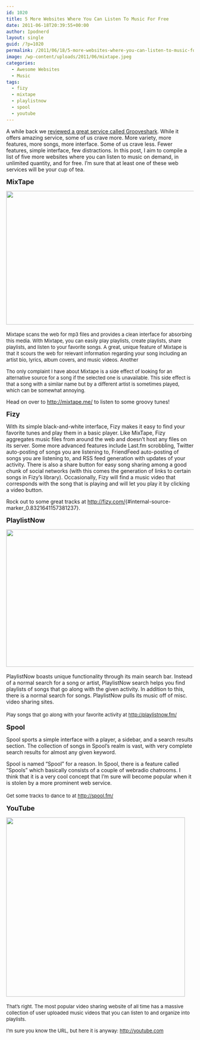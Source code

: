 ```yaml
---
id: 1020
title: 5 More Websites Where You Can Listen To Music For Free
date: 2011-06-18T20:39:55+00:00
author: Ipodnerd
layout: single
guid: /?p=1020
permalink: /2011/06/18/5-more-websites-where-you-can-listen-to-music-for-free/
image: /wp-content/uploads/2011/06/mixtape.jpeg
categories:
  - Awesome Websites
  - Music
tags:
  - fizy
  - mixtape
  - playlistnow
  - spool
  - youtube
---
```

A while back we <a title="/2011/05/03/grooveshark-listen-to-millions-of-songs-for-free/" href="/2011/05/03/grooveshark-listen-to-millions-of-songs-for-free/" target="_self">reviewed a great service called Grooveshark</a>. While it offers amazing service, some of us crave more. More variety, more features, more songs, more interface. Some of us crave less. Fewer features, simple interface, few distractions. In this post, I aim to compile a list of five more websites where you can listen to music on demand, in unlimited quantity, and for free. I&#8217;m sure that at least one of these web services will be your cup of tea.

<span style="font-size: large;"><strong>MixTape</strong></span>

<p style="text-align: center;">
  <a href="/wp-content/uploads/2011/06/mixtape.jpeg"><img class="size-full wp-image-1296" title="mixtape" src="/wp-content/uploads/2011/06/mixtape.jpeg" alt="" width="530" height="358" srcset="/wp-content/uploads/2011/06/mixtape.jpeg 530w, /wp-content/uploads/2011/06/mixtape-300x202.jpeg 300w, /wp-content/uploads/2011/06/mixtape-180x121.jpeg 180w, /wp-content/uploads/2011/06/mixtape-360x243.jpeg 360w" sizes="(max-width: 530px) 100vw, 530px" /></a>
</p>

<span style="font-size: small;">Mixtape scans the web for mp3 files and provides a clean interface for absorbing this media. With Mixtape, you can easily play playlists, create playlists, share playlists, and listen to your favorite songs. A great, unique feature of Mixtape is that it scours the web for relevant information regarding your song including an artist bio, lyrics, album covers, and music videos. Another </span>

<span style="font-size: small;">Tho only complaint I have about Mixtape is a side effect of looking for an alternative source for a song if the selected one is unavailable. This side effect is that a song with a similar name but by a different artist is sometimes played, which can be somewhat annoying.</span>

 <span style="font-size: small;"></span>Head on over to <a title="http://mixtape.me" href="http://mixtape.me" target="_blank">http://mixtape.me/</a> to listen to some groovy tunes!

<span style="font-size: large;"><strong>Fizy</strong></span>

With its simple black-and-white interface, Fizy makes it easy to find your favorite tunes and play them in a basic player. Like MixTape, Fizy aggregates music files from around the web and doesn&#8217;t host any files on its server. Some more advanced features include Last.fm scrobbling, Twitter auto-posting of songs you are listening to, FriendFeed auto-posting of songs you are listening to, and RSS feed generation with updates of your activity. There is also a share button for easy song sharing among a good chunk of social networks (with this comes the generation of links to certain songs in Fizy&#8217;s library). Occasionally, Fizy will find a music video that corresponds with the song that is playing and will let you play it by clicking a video button.

Rock out to some great tracks at <http://fizy.com/>{#internal-source-marker_0.8321641157381237}.

<span style="font-size: large;"><strong>PlaylistNow</strong></span>

<p style="text-align: center;">
  <a href="/wp-content/uploads/2011/06/playlistnowfm.jpeg"><img class="size-full wp-image-1297 aligncenter" title="playlistnowfm" src="/wp-content/uploads/2011/06/playlistnowfm.jpeg" alt="" width="515" height="368" srcset="/wp-content/uploads/2011/06/playlistnowfm.jpeg 715w, /wp-content/uploads/2011/06/playlistnowfm-300x214.jpeg 300w, /wp-content/uploads/2011/06/playlistnowfm-180x128.jpeg 180w, /wp-content/uploads/2011/06/playlistnowfm-360x257.jpeg 360w" sizes="(max-width: 515px) 100vw, 515px" /></a>
</p>

PlaylistNow boasts unique functionality through its main search bar. Instead of a normal search for a song or artist, PlaylistNow search helps you find playlists of songs that go along with the given activity. In addition to this, there is a normal search for songs. PlaylistNow pulls its music off of misc. video sharing sites.

<span style="font-size: large;"><span style="font-size: small;">Play songs that go along with your favorite activity at <a title="http://playlistnow.fm/" href="http://playlistnow.fm/" target="_blank">http://playlistnow.fm/</a></span></span>

<div>
  <span style="font-size: large;"><strong>Spool</strong></span>
</div>

Spool sports a simple interface with a player, a sidebar, and a search results section. The collection of songs in Spool&#8217;s realm is vast, with very complete search results for almost any given keyword.

Spool is named &#8220;Spool&#8221; for a reason. In Spool, there is a feature called &#8220;Spools&#8221; which basically consists of a couple of webradio chatrooms. I think that it is a very cool concept that I&#8217;m sure will become popular when it is stolen by a more prominent web service.

<span style="font-size: large;"><span style="font-size: small;">Get some tracks to dance to at <a title="http://spool.fm/" href="http://spool.fm/" target="_blank">http://spool.fm/</a></span></span>

<span style="font-size: large;"><strong>YouTube</strong></span>

[<img class="size-full wp-image-1300 aligncenter" title="youtube-top-music-chart" src="/wp-content/uploads/2011/06/youtube-top-music-chart.png" alt="" width="480" height="480" srcset="/wp-content/uploads/2011/06/youtube-top-music-chart.png 480w, /wp-content/uploads/2011/06/youtube-top-music-chart-150x150.png 150w, /wp-content/uploads/2011/06/youtube-top-music-chart-300x300.png 300w, /wp-content/uploads/2011/06/youtube-top-music-chart-30x30.png 30w, /wp-content/uploads/2011/06/youtube-top-music-chart-45x45.png 45w, /wp-content/uploads/2011/06/youtube-top-music-chart-115x115.png 115w, /wp-content/uploads/2011/06/youtube-top-music-chart-180x180.png 180w, /wp-content/uploads/2011/06/youtube-top-music-chart-360x360.png 360w" sizes="(max-width: 480px) 100vw, 480px" />](/wp-content/uploads/2011/06/youtube-top-music-chart.png)

<span style="font-size: small;">That&#8217;s right. The most popular video sharing website of all time has a massive collection of user uploaded music videos that you can listen to and organize into playlists.</span>

<span style="font-size: small;">I&#8217;m sure you know the URL, but here it is anyway: <a title="http://www.youtube.com/music" href="http://www.youtube.com/music" target="_blank">http://youtube.com</a></span>
